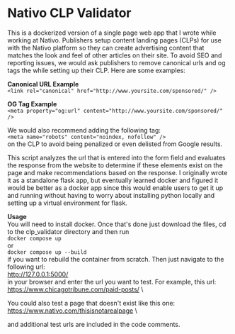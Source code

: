 # Nativo CLP Validator
This is a dockerized version of a single page web app that I wrote while working at Nativo. Publishers setup content landing pages (CLPs) for use with the Nativo platform so they can create advertising content that matches the look and feel of other articles on their site. To avoid SEO and reporting issues, we would ask publishers to remove canonical urls and og tags the while setting up their CLP. Here are some examples:

**Canonical URL Example** \
`<link rel="canonical" href="http://www.yoursite.com/sponsored/" />`

**OG Tag Example** \
`<meta property="og:url" content="http://www.yoursite.com/sponsored/" />`
 
We would also recommend adding the following tag:\
`<meta name="robots" content="noindex, nofollow" />` \
on the CLP to avoid being penalized or even delisted from Google results.

This script analyzes the url that is entered into the form field and evaluates the response from the website to determine if these elements exist on the page and make recommendations based on the response. I originally wrote it as a standalone flask app, but eventually learned docker and figured it would be better as a docker app since this would enable users to get it up and running without having to worry about installing python locally and setting up a virtual environment for flask.

**Usage** \
You will need to install docker. Once that's done just download the files, cd to the clp_validator directory and then run\
`docker compose up`\
or\
`docker compose up --build`\
if you want to rebuild the container from scratch. Then just navigate to the following url:\
http://127.0.0.1:5000/ \
in your browser and enter the url you want to test. For example, this url:\
https://www.chicagotribune.com/paid-posts/ \

You could also test a page that doesn't exist like this one:\
https://www.nativo.com/thisisnotarealpage \

and additional test urls are included in the code comments.